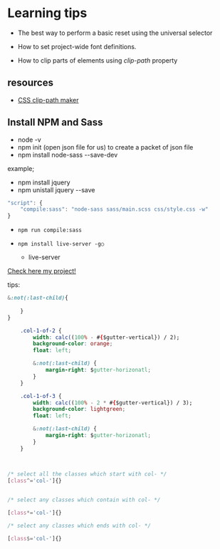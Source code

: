 # Learning tips

* The best way to perform a basic reset using the universal selector

* How to set project-wide font definitions.

* How to clip parts of elements using *clip-path* property

## resources

* [CSS clip-path maker](https://bennettfeely.com/clippy/)

## Install NPM and Sass

* node -v
* npm init (open json file for us) to create a packet of json file
* npm install node-sass --save-dev

example;
* npm install jquery
* npm unistall jquery --save

```javascript
"script": {
    "compile:sass": "node-sass sass/main.scss css/style.css -w"
}
```
* `npm run compile:sass`

* `npm install live-server -g○` 
    * live-server

[Check here my project!](https://xenodochial-ritchie-156b6b.netlify.com/)

tips:

```css
&:not(:last-child){
        
    }
}

    .col-1-of-2 {
        width: calc((100% - #{$gutter-vertical}) / 2);
        background-color: orange;
        float: left;

        &:not(:last-child) {
            margin-right: $gutter-horizonatl;
        }
    }

    .col-1-of-3 {
        width: calc((100% - 2 * #{$gutter-vertical}) / 3);
        background-color: lightgreen;
        float: left;

        &:not(:last-child) {
            margin-right: $gutter-horizonatl;
        }
    }



/* select all the classes which start with col- */
[class^='col-']{}

    
/* select any classes which contain with col- */

[class*='col-']{}

/* select any classes which ends with col- */

[class$='col-']{}

```